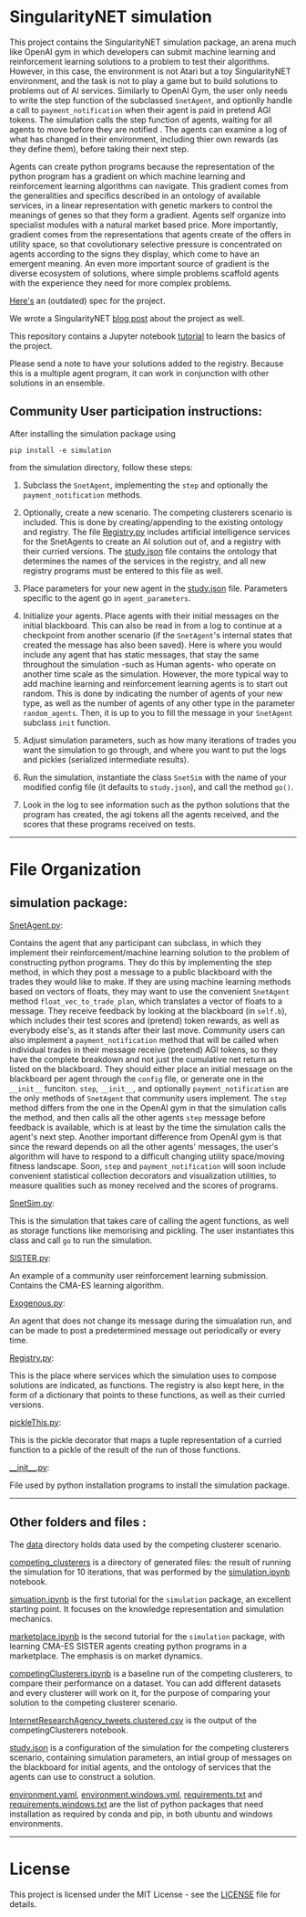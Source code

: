 # SingularityNET simulation


This project contains the SingularityNET simulation package, an arena much like OpenAI gym in which developers can submit machine learning and reinforcement learning solutions to a problem to test their algorithms.  However, in this case, the environment is not Atari but a toy SingularityNET environment, and the task is not to play a game but to build solutions to problems out of AI services.  Similarly to OpenAI Gym, the user only needs to write the step function of the subclassed `SnetAgent`, and optionlly handle a call to `payment_notification` when their agent is paid in pretend AGI tokens.  The simulation calls the step function of agents, waiting for all agents to move before they are notified .  The agents can examine a log of what has changed in their environment, including thier own rewards (as they define them), before taking their next step.

Agents can create python programs because the representation of the python program has a gradient on which machine learning and reinforcement learning algorithms can navigate.  This gradient comes from the generalities and specifics described in an ontology of available services, in a linear representation with genetic markers to control the meanings of genes so that they form a gradient.  Agents self organize into specialist  modules with a natural market based price. More importantly, gradient comes from the representations that agents create of the offers in utility space, so that covolutionary selective pressure is concentrated on agents according to the signs they display, which come to have an emergent meaning.  An even more important source of gradient is the diverse ecosystem of solutions, where simple problems scaffold agents with the experience they need for more complex problems.

[Here's](https://docs.google.com/document/d/1ZLcE4ekemPnplHUiE1Q4sHxlFZO3MQAdkWFEUUPcN3I/edit?usp=sharing) an (outdated) spec for the project.

We wrote a SingularityNET [blog post](https://blog.singularitynet.io/singularitynets-first-simulation-is-open-to-the-community-37445cb81bc4) about the project as well.

This repository contains a Jupyter notebook [tutorial](simulation.ipynb) to learn the basics of the project.  

Please send a note to have your solutions added to the registry.  Because this is a multiple agent program, it can work in conjunction with other solutions in an ensemble.       




## Community User participation instructions:

After installing the simulation package using 
```
pip install -e simulation
```
from the simulation directory, follow these steps:


1. Subclass the `SnetAgent`, implementing the `step` and optionally the `payment_notification` methods. 

2. Optionally, create a new scenario.  The competing clusterers scenario is included.  This is done by creating/appending to the existing ontology and registry.   The file [Registry.py](simulation/Registry.py) includes artificial intelligence services for the SnetAgents to create an AI solution out of, and a registry with their curried versions. The [study.json](simulation/study.json) file contains the ontology that determines the names of the services in the registry, and all new registry programs must be entered to this file as well.

3.  Place parameters for your new agent in the [study.json](simulation/study.json) file. Parameters specific to the agent go in `agent_parameters`.

4.  Initialize your agents.  Place agents with their initial messages on the initial blackboard. This can also be read in from a log to continue at a checkpoint from another scenario (if the `SnetAgent`'s internal states that created the message has also been saved). Here is where you would include any agent that has static messages, that stay the same throughout the simulation -such as Human agents- who operate on another time scale as the simulation. However, the more typical way to add machine learning and reinforcement learning agents is to start out random.  This is done by indicating the number of agents of your new type, as well as the number of agents of any other type in the parameter `random_agents`.   Then, it is up to you to fill the message in your `SnetAgent` subclass `init` function.

5. Adjust simulation parameters, such as how many iterations of trades you want the simulation to go through, and where you want to put the logs and pickles (serialized intermediate results).

6. Run the simulation, instantiate the class `SnetSim` with the name of your modified config file (it defaults to `study.json`), and call the method `go()`.

7. Look in the log to see information such as the python solutions that the program has created, the agi tokens all the agents received, and the scores that these programs received on tests.

*************************

#  File Organization


## simulation package:


[SnetAgent.py](simulation/SnetAgent.py):

Contains the agent that any participant can subclass, in which they implement their reinforcement/machine learning solution to the problem of constructing python programs. They do this by implementing the step method, in which they post a message to a public blackboard with the trades they would like to make. If they are using machine learning methods based on vectors of floats, they may want to use the convenient `SnetAgent` method `float_vec_to_trade_plan`, which translates a vector of floats to a message.  They receive feedback by looking at the blackboard (in `self.b`), which includes their test scores and (pretend) token rewards, as well as everybody else's, as it stands after their last move.  Community users can also implement a `payment_notification` method that will be called when individual trades in their message receive (pretend) AGI tokens, so they have the complete breakdown and not just the cumulative net return as listed on the blackboard. They should either place an initial message on the blackboard per agent through the `config` file, or generate one in the `__init__` funciton. `step`, `__init__`, and optionally `payment_notification` are the only methods of `SnetAgent` that community users implement. The `step` method differs from the one in the OpenAI gym in that the simulation calls the method, and then calls all the other agents `step` message before feedback is available, which is at least by the time the simulation calls the agent's next step. Another important difference from OpenAI gym is that since the reward depends on all the other agents' messages, the user's algorithm will have to respond to a difficult changing utility space/moving fitness landscape. Soon, `step` and `payment_notification` will soon include convenient statistical collection decorators and visualization utilities, to measure qualities such as money received and the scores of programs.

[SnetSim.py](simulation/SnetSim.py):

This is the simulation that takes care of calling the agent functions, as well as storage functions like memorising and pickling.  The user instantiates this class and call `go` to run the simulation.


[SISTER.py](simulation/SISTER.py):

An example of a community user reinforcement learning submission. Contains the CMA-ES learning algorithm.  

[Exogenous.py](simulation/Exogenous.py): 

An agent that does not change its message during the simualation run, and can be made to post a predetermined message out periodically or every time.  

[Registry.py](simulation/Registry.py):

This is the place where services which the simulation uses to compose solutions are indicated, as functions. The registry is also kept here, in the form of a dictionary that points to these functions, as well as their curried versions. 

[pickleThis.py](simulation/pickleThis.py):

This is the pickle decorator that maps a tuple representation of a curried function to a pickle of the result of the run of those functions.

[\_\_init\_\_.py](simulation/__init__.py): 

File used by python installation programs to install the simulation package.

*****************

## Other folders and files :

The [data](data) directory holds data used by the competing clusterer scenario.

[competing_clusterers](competing_clusterers) is a directory of generated files: the result of running the simulation for 10 iterations, that was performed by the [simulation.ipynb](simulation.ipynb) notebook. 

[simuation.ipynb](simulation.ipynb) is the first tutorial for the `simulation` package, an excellent starting point.  It focuses on the knowledge representation and simulation mechanics.

[marketplace.ipynb](marketplace.ipynb) is the second tutorial for the `simulation` package, with learning CMA-ES SISTER agents creating python programs in a marketplace.  The emphasis is on market dynamics.

[competingClusterers.ipynb](competingClusterers.ipynb) is a baseline run of the competing clusterers, to compare their performance on a dataset. You can add different datasets and every clusterer will work on it, for the purpose of comparing your solution to the competing clusterer scenario.

[InternetResearchAgency_tweets.clustered.csv](InternetResearchAgency_tweets.clustered.csv) is the output of the competingClusterers notebook.

[study.json](study.json) is a configuration of the simulation for the competing clusterers scenario, containing simulation parameters, an intial group of messages on the blackboard for initial agents, and the ontology of services that the agents can use to construct a solution.  

[environment.yaml](environment.yaml), [environment.windows.yml](environment.windows.yml), [requirements.txt](requirements.txt) and [requirements.windows.txt](requirements.windows.txt) are the list of python packages that need installation as required by conda and pip, in both ubuntu and windows  environments.

*****************
# License  
  
This project is licensed under the MIT License - see the
[LICENSE](https://github.com/singnet/alpha-daemon/blob/master/LICENSE) file for details.
